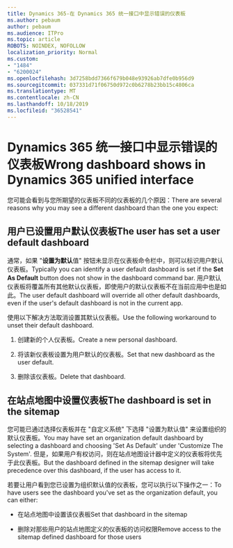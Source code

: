 ```yaml
---
title: Dynamics 365-在 Dynamics 365 统一接口中显示错误的仪表板
ms.author: pebaum
author: pebaum
ms.audience: ITPro
ms.topic: article
ROBOTS: NOINDEX, NOFOLLOW
localization_priority: Normal
ms.custom:
- "1484"
- "6200024"
ms.openlocfilehash: 3d7258bdd7366f679b048e93926ab7dfe0b956d9
ms.sourcegitcommit: 037331d71f06750d972c0b6278b23bb15c4806ca
ms.translationtype: MT
ms.contentlocale: zh-CN
ms.lasthandoff: 10/18/2019
ms.locfileid: "36528541"
---
```

# <a name="wrong-dashboard-shows-in-dynamics-365-unified-interface"></a><span data-ttu-id="ee360-102">Dynamics 365 统一接口中显示错误的仪表板</span><span class="sxs-lookup"><span data-stu-id="ee360-102">Wrong dashboard shows in Dynamics 365 unified interface</span></span>

<span data-ttu-id="ee360-103">您可能会看到与您所期望的仪表板不同的仪表板的几个原因：</span><span class="sxs-lookup"><span data-stu-id="ee360-103">There are several reasons why you may see a different dashboard than the one you expect:</span></span>

## <a name="the-user-has-set-a-user-default-dashboard"></a><span data-ttu-id="ee360-104">用户已设置用户默认仪表板</span><span class="sxs-lookup"><span data-stu-id="ee360-104">The user has set a user default dashboard</span></span> 

<span data-ttu-id="ee360-105">通常，如果 "**设置为默认**值" 按钮未显示在仪表板命令栏中，则可以标识用户默认仪表板。</span><span class="sxs-lookup"><span data-stu-id="ee360-105">Typically you can identify a user default dashboard is set if the **Set As Default** button does not show in the dashboard command bar.</span></span> <span data-ttu-id="ee360-106">用户默认仪表板将覆盖所有其他默认仪表板，即使用户的默认仪表板不在当前应用中也是如此。</span><span class="sxs-lookup"><span data-stu-id="ee360-106">The user default dashboard will override all other default dashboards, even if the user's default dashboard is not in the current app.</span></span>

<span data-ttu-id="ee360-107">使用以下解决方法取消设置其默认仪表板。</span><span class="sxs-lookup"><span data-stu-id="ee360-107">Use the following workaround to unset their default dashboard.</span></span>

1. <span data-ttu-id="ee360-108">创建新的个人仪表板。</span><span class="sxs-lookup"><span data-stu-id="ee360-108">Create a new personal dashboard.</span></span>

2. <span data-ttu-id="ee360-109">将该新仪表板设置为用户默认的仪表板。</span><span class="sxs-lookup"><span data-stu-id="ee360-109">Set that new dashboard as the user default.</span></span>

3. <span data-ttu-id="ee360-110">删除该仪表板。</span><span class="sxs-lookup"><span data-stu-id="ee360-110">Delete that dashboard.</span></span>

## <a name="the-dashboard-is-set-in-the-sitemap"></a><span data-ttu-id="ee360-111">在站点地图中设置仪表板</span><span class="sxs-lookup"><span data-stu-id="ee360-111">The dashboard is set in the sitemap</span></span>

<span data-ttu-id="ee360-112">您可能已通过选择仪表板并在 "自定义系统" 下选择 "设置为默认值" 来设置组织的默认仪表板。</span><span class="sxs-lookup"><span data-stu-id="ee360-112">You may have set an organization default dashboard by selecting a dashboard and choosing 'Set As Default' under 'Customize The System'.</span></span> <span data-ttu-id="ee360-113">但是，如果用户有权访问，则在站点地图设计器中定义的仪表板将优先于此仪表板。</span><span class="sxs-lookup"><span data-stu-id="ee360-113">But the dashboard defined in the sitemap designer will take precedence over this dashboard, if the user has access to it.</span></span>

<span data-ttu-id="ee360-114">若要让用户看到您已设置为组织默认值的仪表板，您可以执行以下操作之一：</span><span class="sxs-lookup"><span data-stu-id="ee360-114">To have users see the dashboard you've set as the organization default, you can either:</span></span>

* <span data-ttu-id="ee360-115">在站点地图中设置该仪表板</span><span class="sxs-lookup"><span data-stu-id="ee360-115">Set that dashboard in the sitemap</span></span>

* <span data-ttu-id="ee360-116">删除对那些用户的站点地图定义的仪表板的访问权限</span><span class="sxs-lookup"><span data-stu-id="ee360-116">Remove access to the sitemap defined dashboard for those users</span></span>
